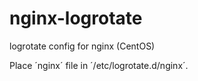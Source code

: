 # nginx-logrotate
logrotate config for nginx (CentOS)

Place ´nginx´ file in ´/etc/logrotate.d/nginx´.

